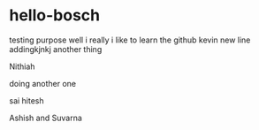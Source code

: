 # hello-bosch
testing purpose
well i really i like to learn the github kevin
new line addingkjnkj
another thing 


Nithiah

doing another one

sai hitesh

Ashish and Suvarna

